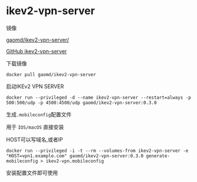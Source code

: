 # ikev2-vpn-server

镜像

[gaomd/ikev2-vpn-server/](https://hub.docker.com/r/gaomd/ikev2-vpn-server/)

[GitHub ikev2-vpn-server](https://github.com/gaomd/docker-ikev2-vpn-server)

下载镜像

    docker pull gaomd/ikev2-vpn-server

启动IKEv2 VPN SERVER

    docker run --privileged -d --name ikev2-vpn-server --restart=always -p 500:500/udp -p 4500:4500/udp gaomd/ikev2-vpn-server:0.3.0

生成`.mobileconfig`配置文件

用于 `IOS/macOS` 直接安装

HOST可以写域名,或者IP

    docker run --privileged -i -t --rm --volumes-from ikev2-vpn-server -e "HOST=vpn1.example.com" gaomd/ikev2-vpn-server:0.3.0 generate-mobileconfig > ikev2-vpn.mobileconfig

安装配置文件即可使用